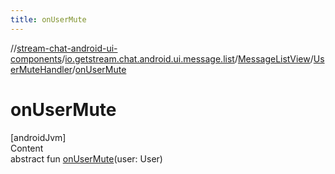 ```yaml
---
title: onUserMute
---
```

//[stream-chat-android-ui-components](../../../../index.md)/[io.getstream.chat.android.ui.message.list](../../index.md)/[MessageListView](../index.md)/[UserMuteHandler](index.md)/[onUserMute](onUserMute.md)



# onUserMute  
[androidJvm]  
Content  
abstract fun [onUserMute](onUserMute.md)(user: User)  




